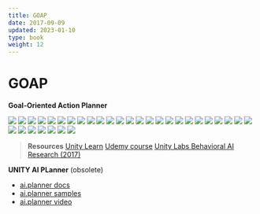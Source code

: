 ```yaml
---
title: GOAP
date: 2017-09-09
updated: 2023-01-10
type: book
weight: 12
---
```

# GOAP
**Goal-Oriented Action Planner**

![](img/goap/goap_01.webp)
![](img/goap/goap_02.webp)
![](img/goap/goap_03.webp)
![](img/goap/goap_04.webp)
![](img/goap/goap_05.webp)
![](img/goap/goap_06.webp)
![](img/goap/goap_07.webp)
![](img/goap/goap_08.webp)
![](img/goap/goap_09.webp)
![](img/goap/goap_10.webp)
![](img/goap/goap_11.webp)
![](img/goap/goap_12.webp)
![](img/goap/goap_13.webp)
![](img/goap/goap_14.webp)
![](img/goap/goap_15.webp)
![](img/goap/goap_16.webp)
![](img/goap/goap_17.webp)
![](img/goap/goap_18.webp)
![](img/goap/goap_19.webp)
![](img/goap/goap_20.webp)
![](img/goap/goap_21.webp)
![](img/goap/goap_22.webp)
![](img/goap/goap_23.webp)
![](img/goap/goap_24.webp)
![](img/goap/goap_25.webp)
![](img/goap/goap_26.webp)
![](img/goap/goap_27.webp)
![](img/goap/goap_28.webp)
![](img/goap/goap_29.webp)
![](img/goap/goap_30.webp)
![](img/goap/goap_31.webp)
![](img/goap/goap_32.webp)

> **Resources**
> [Unity Learn](https://learn.unity.com/project/goal-driven-behaviour)
> [Udemy course](https://www.udemy.com/course/ai_with_goap/)
> [Unity Labs Behavioral AI Research (2017)](https://www.youtube.com/watch?v=78nhJNPS0vA)

 **UNITY AI PLanner** (obsolete)

- [ai.planner docs](https://docs.unity3d.com/Packages/com.unity.ai.planner@0.3/manual/index.html)  
- [ai.planner samples](https://github.com/Unity-Technologies/ai-planner-samples)  
- [ai.planner video](https://www.youtube.com/watch?v=ZdN8dDa0ff4)  
